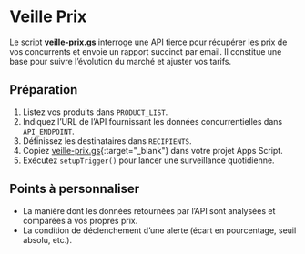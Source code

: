 # Veille Prix

Le script **veille-prix.gs** interroge une API tierce pour récupérer les prix de vos concurrents et envoie un rapport succinct par email. Il constitue une base pour suivre l’évolution du marché et ajuster vos tarifs.

## Préparation

1. Listez vos produits dans `PRODUCT_LIST`.
2. Indiquez l’URL de l’API fournissant les données concurrentielles dans `API_ENDPOINT`.
3. Définissez les destinataires dans `RECIPIENTS`.
4. Copiez [veille-prix.gs](../scripts/veille-prix.gs){:target="_blank"} dans votre projet Apps Script.
5. Exécutez `setupTrigger()` pour lancer une surveillance quotidienne.

## Points à personnaliser

- La manière dont les données retournées par l’API sont analysées et comparées à vos propres prix.
- La condition de déclenchement d’une alerte (écart en pourcentage, seuil absolu, etc.).